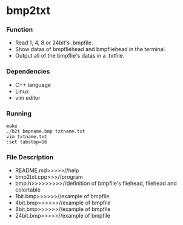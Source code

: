 bmp2txt
=====

### Function
- Read 1, 4, 8 or 24bit's .bmpfile.
- Show datas of bmpfliehead and bmpfliehead in the terminal.
- Output all of the bmpflie's datas in a .txtfile.

### Dependencies
- C++ language
- Linux
- vim editor

### Running
```
make
./b2t bmpname.bmp txtname.txt
vim txtname.txt
:set tabstop=16
```

### File Description
- README.md>>>>>//help
- bmp2txt.cpp>>>//program
- bmp.h>>>>>>>>>//definition of bmpfile's fliehead, fliehead and colortable
- 1bit.bmp>>>>>>//example of bmpfile
- 4bit.bmp>>>>>>//example of bmpfile
- 8bit.bmp>>>>>>//example of bmpfile
- 24bit.bmp>>>>>//example of bmpfile
